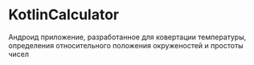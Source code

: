 # KotlinCalculator
Андроид приложение, разработанное для ковертации температуры, определения относительного положения окруженостей и простоты чисел
